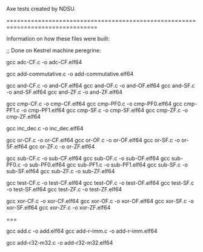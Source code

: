 Axe tests created by NDSU.

================================================================================

Information on how these files were built:

;; Done on Kestrel machine peregrine:

gcc adc-CF.c -o adc-CF.elf64

gcc add-commutative.c -o add-commutative.elf64

gcc and-CF.c -o and-CF.elf64
gcc and-OF.c -o and-OF.elf64
gcc and-SF.c -o and-SF.elf64
gcc and-ZF.c -o and-ZF.elf64

gcc cmp-CF.c -o cmp-CF.elf64
gcc cmp-PF0.c -o cmp-PF0.elf64
gcc cmp-PF1.c -o cmp-PF1.elf64
gcc cmp-SF.c -o cmp-SF.elf64
gcc cmp-ZF.c -o cmp-ZF.elf64

gcc inc_dec.c -o inc_dec.elf64

gcc or-CF.c -o or-CF.elf64
gcc or-OF.c -o or-OF.elf64
gcc or-SF.c -o or-SF.elf64
gcc or-ZF.c -o or-ZF.elf64

gcc sub-CF.c -o sub-CF.elf64
gcc sub-OF.c -o sub-OF.elf64
gcc sub-PF0.c -o sub-PF0.elf64
gcc sub-PF1.c -o sub-PF1.elf64
gcc sub-SF.c -o sub-SF.elf64
gcc sub-ZF.c -o sub-ZF.elf64

gcc test-CF.c -o test-CF.elf64
gcc test-OF.c -o test-OF.elf64
gcc test-SF.c -o test-SF.elf64
gcc test-ZF.c -o test-ZF.elf64

gcc xor-CF.c -o xor-CF.elf64
gcc xor-OF.c -o xor-OF.elf64
gcc xor-SF.c -o xor-SF.elf64
gcc xor-ZF.c -o xor-ZF.elf64

===

gcc add.c -o add.elf64
gcc add-r-imm.c -o add-r-imm.elf64

gcc add-r32-m32.c -o add-r32-m32.elf64
